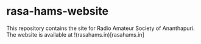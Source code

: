 # rasa-hams-website
This repository contains the site for Radio Amateur Society of Ananthapuri. The website is available at !(rasahams.in)[rasahams.in]

